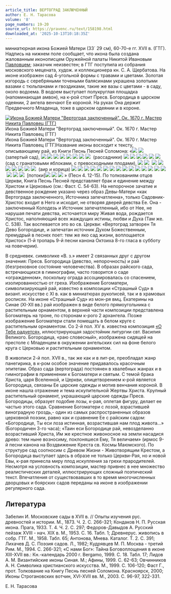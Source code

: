 ```yaml
---
article_title: ВЕРТОГРАД ЗАКЛЮЧЕННЫЙ
author: Е. Н. Тарасова
volume: '8'
page_numbers: 19-20
source_url: https://pravenc.ru/text/158198.html
downloaded_at: '2025-10-13T10:18:35Z'
---
```


миниатюрная икона Божией Матери (33´
29 см), 60-70-е гг. XVII в. (ГТГ). Надпись на нижнем поле сообщает, что икона была создана жалованным иконописцем Оружейной палаты Никитой Ивановым [Павловцем](https://pravenc.ru/text/Павловцем.html); заказчик неизвестен; в ГТГ поступила из собрания московского мецената, худож. и коллекционера кн. С. А. Щербатова. На иконе изображен сад 4-угольной формы с травами и цветами. Золотая изгородь с серебряными точеными балясинами украшена золотыми вазами с тюльпанами и гвоздиками, такие же вазы с цветами - в саду, около водоема. В водоем выступает полукруглая площадка (напоминающая амвон), на к-рой стоит Пресв. Богородица в царском одеянии, 2 ангела венчают Ее короной. На руках Она держит Предвечного Младенца, тоже в царском одеянии и в короне.

[![Икона Божией Матери &quot;Вертоград заключенный&quot;. Ок. 1670 г. Мастер Никита Павловец (ГТГ)](https://pravenc.ru/data/565/464/1234/i200.jpg "Кликните для увеличения картинки")](https://pravenc.ru/data/565/464/1234/i400.jpg)Икона Божией Матери "Вертоград заключенный". Ок. 1670 г. Мастер Никита Павловец (ГТГ)  
Икона Божией Матери "Вертоград заключенный". Ок. 1670 г. Мастер Никита Павловец (ГТГ)Название иконы восходит к тексту, описывающему рай, из Книги Песнь Песней Соломона: «![](<https://pravenc.ru/char/26526/xc2xe5xf0xf2xeexe3xf0xe01xe4xfa /image.png>) ![](<https://pravenc.ru/char/26526/ xe7xe0xeaxebxfexf7xe51xedxfa/image.png>)  (запертый сад), ![](<https://pravenc.ru/char/26526/xf1xe5xf1xf2xf0xe01 /image.png>) ![](<https://pravenc.ru/char/26526/ xecxeexff1 /image.png>) ![](<https://pravenc.ru/char/26526/ xedxe5xe2xfd1xf1xf2xe0, /image.png>) ![](<https://pravenc.ru/char/26526/ xe2xe5xf0xf2xeexe3xf0xe01xe4xfa /image.png>) ![](<https://pravenc.ru/char/26526/ xe7xe0xeaxebxfexf7xe51xedxfa, /image.png>) ![](<https://pravenc.ru/char/26526/ xe83xf1xf2xee1xf7xedxe8xeaxfa /image.png>) ![](<https://pravenc.ru/char/26526/ xe7xe0xefxe5xf7xe0xf2xebxfd1xedxfa. /image.png>) ![](<https://pravenc.ru/char/26526/ xcbxfd1xf2xb8xf0xe0xf1xebxe8/image.png>)  (рассадники) ![](<https://pravenc.ru/char/26526/xf2xe2xeexff3 /image.png>) ![](<https://pravenc.ru/char/26526/ xf1xe01xe4xfa /image.png>) ![](<https://pravenc.ru/char/26526/ xf8xe81xefxeaxb8xe2xfa /image.png>) ![](<https://pravenc.ru/char/26526/ xf1xfa /image.png>) ![](<https://pravenc.ru/char/26526/ xefxebxeexe4xee1xecxfa /image.png>) ![](<https://pravenc.ru/char/26526/ a5xe1xebxeexf7xedxfbxecxfa/image.png>)  (сад с гранатовыми яблоками, с превосходными плодами), ![](<https://pravenc.ru/char/26526/xeav1xefxf0xe8 /image.png>) ![](<https://pravenc.ru/char/26526/ xf1xfa/image.png>)  ![](<https://pravenc.ru/char/26526/xedxe01xf0xe4xe0xecxe8, /image.png>) ![](<https://pravenc.ru/char/26526/ xedxe01xf0xe4xfa /image.png>) ![](<https://pravenc.ru/char/26526/ xe83 /image.png>) ![](<https://pravenc.ru/char/26526/ xf8xe0xf4xf0xe01xedxfa, /image.png>) ![](<https://pravenc.ru/char/26526/ xf2xf0xee1xf1xf2xfc /image.png>) ![](<https://pravenc.ru/char/26526/ xe83 /image.png>) ![](<https://pravenc.ru/char/26526/ xeaxddxedxedxe0xecxb81xedxfa/image.png>)  (аир и корица) ![](<https://pravenc.ru/char/26526/xf1xee /image.png>) ![](<https://pravenc.ru/char/26526/ xe2xf1xfd1xecxe8 /image.png>) ![](<https://pravenc.ru/char/26526/ xe4xf0xe5xe2xe01xecxe8 /image.png>) ![](<https://pravenc.ru/char/26526/ xebxddxe2xe01xedxf1xeaxe8xecxe8, /image.png>) ![](<https://pravenc.ru/char/26526/ xf1xecv1xf0xedxe0, /image.png>) ![](<https://pravenc.ru/char/26526/ xe03xebxee1xe9 /image.png>) ![](<https://pravenc.ru/char/26526/ xf1xee /image.png>) ![](<https://pravenc.ru/char/26526/ xe2xf1xfd1xecxe8 /image.png>) ![](<https://pravenc.ru/char/26526/ xefxe51xf0xe2xfbxecxe8 /image.png>) ![](<https://pravenc.ru/char/26526/ xecv1xf0xf0xe0xecxe8, /image.png>) ![](<https://pravenc.ru/char/26526/ xe83xf1xf2xee1xf7xedxe8xeaxfa /image.png>) ![](<https://pravenc.ru/char/26526/ xe2xe5xf0xf2xeexe3xf0xe01xe4xe0, /image.png>) ![](<https://pravenc.ru/char/26526/ xe83 /image.png>) ![](<https://pravenc.ru/char/26526/ xeaxebxe01xe4xffxe7xfc /image.png>) ![](<https://pravenc.ru/char/26526/ xe2xeexe4xfb2 /image.png>) ![](<https://pravenc.ru/char/26526/ xe6xe81xe2xfb /image.png>) ![](<https://pravenc.ru/char/26526/ xe83 /image.png>) ![](<https://pravenc.ru/char/26526/ xe83xf1xf2xe5xeaxe01xfexf9xddxff/image.png>)  [потоки]![](<https://pravenc.ru/char/26526/ /image.png>) ![](<https://pravenc.ru/char/26526/ m /image.png>) ![](<https://pravenc.ru/char/26526/ xcbxddxe2xe01xedxe0/image.png>) » (Песн 4. 12-15). По толкованиям отцов Церкви, Книга Песнь Песней представляет брак и единение между Христом и Церковью (см.: Фаст. С. 54-63). На непорочное зачатие и девственное рождение указано через образ Девы-Матери «как Вертограда заключенного, Источника запечатленна», только Садовник-Христос входит в Него и исходит, не отворяя дверей девства Ее. Она - заключенный Колодезь и Источник запечатленный, ибо от Нее, не нарушая печати девства, источается миру Живая вода, рождается Христос, наполняющий всех жаждущих истины, любви и Духа (Там же. С. 538). Так воспевается это во св. Церкви: «Вертоград затворен Тя Дево Богородице, и запечатан источник Духом Божественным, премудрый в песнех поет: тем же яко сад жизни, воплощается Христос» (1-й тропарь 9-й песни канона Октоиха 8-го гласа в субботу на повечерии).

В средневек. символике «В. з.» имеет 2 связанных друг с другом значения: Пресв. Богородица (девство, непорочность) и рай (безгреховное состояние человечества). В образах райского сада, встречающихся в гимнографии, часто говорится о саде «огражденном», поскольку ограда ассоциировалась со спасением, изолированностью от греха. Изображение Богоматери, символизирующей рай, известно в композиции «Страшный Суд» в визант. искусстве с XI в. как в миниатюрах рукописей, так и в храмовых росписях. На иконе «Страшный Суд» из мон-ря вмц. Екатерины на Синае (XI-XII вв.) рай изображен в виде белого прямоугольника с растительным орнаментом, в верхней части композиции представлена Богоматерь на троне, по сторонам к-рого 2 архангела. Позже изображение Богоматери стали помещать в белом круге с растительным орнаментом. Со 2-й пол. XV в. известна композиция [«О Тебе радуется»](<https://pravenc.ru/text/ О Тебе радуется .html>), иллюстрирующая задостойник литургии свт. Василия Великого. Богородица, «раю словесный», изображена сидящей на престоле с Младенцем в окружении ангельских сил на фоне белого круга с Церковью и растительным орнаментом.

В живописи 2-й пол. XVII в., так же как и в лит-ре, преобладал жанр панегирика, в к-ром особое значение придавалось красочным эпитетам. Образ сада (вертограда) постоянен в хвалебных жанрах и в гимнографии в применении к Богоматери и святым. С темой брака Христа, царя Вселенной, и Церкви, олицетворением к-рой является Богородица, связаны Ее царские одежды и мотив венчания короной. В иконе нашла отражение и тема искупительной Жертвы Христа. Крупный растительный орнамент, украшающий царские одежды Пресв. Богородицы, образует подобие лозы, к-рая, оплетая фигуру, делает ее частью этого сада. Сравнение Богоматери с лозой, взрастившей виноградную гроздь,- один из самых распространенных образов церковной поэзии, равно как и сравнение Ее с райским садом: «Богородице, Ты еси лоза истинная, возрастившая нам плод живота...» (Богородичен 3-го часа); «Таин еси Богородице рай, невозделанно возрастивший Христа, Им же крестное живоносное на земли насадися древо: тем ныне возносиму, поклоняшеся Ему, Тя величаем» (ирмос 9-й песни канона на Воздвижение Креста св. Космы Маюмского). По структуре сад соотносим с Древом Жизни - Животворящим Крестом, а Богородица выступает здесь в образе не только Церкви-Рая, но и новой Евы, к-рая принесла миру плод искупления за грехи прародителей. Несмотря на условность композиции, мастер привнес в нее множество реалистических деталей, иллюстрирующих сложный поэтический текст. Впечатления от существовавших в то время многочисленных дворцовых и боярских садов переданы на иконе в изображении регулярного сада.

## Литература

Забелин И. Московские сады в XVII в. // Опыты изучения рус. древностей и истории. М., 1873. Ч. 2. С. 266-321; Кондаков Н. П. Русская икона. Прага, 1933. Т. 4. Ч. 2. С. 297; Федоров-Давыдов А. Русский пейзаж XVIII - нач. XIX в. М., 1953. С. 16. Табл. 1; Древнерус. живопись в собр. ГТГ. М., 1958. Табл. 65; Антонова, Мнева. Каталог. Т. 2. С. 391; Лихачев Д. С. Поэзия садов. Л., 1982; Кудрявцев М. П. Москва - третий Рим. М., 1994. С. 266-321; «С нами Бог»: Тайна Боговоплощения в иконе XIII-XVII вв.: Кн.-календарь 2000 г. Bergamo, 1999. С. 18. Табл. 17; Лидов А. М. Византийские иконы Синая. М.; Афины, 1999. С. 62-63; Овчинников А. Н. Символика христианского искусства. М., 1999. С. 106-120; Фаст Г., прот. Толкование на Книгу Песнь песней Соломона. Красноярск, 2000; Иконы Строгановских вотчин, XVI-XVII вв. М., 2003. С. 96-97, 322-331.

Е. Н. Тарасова
